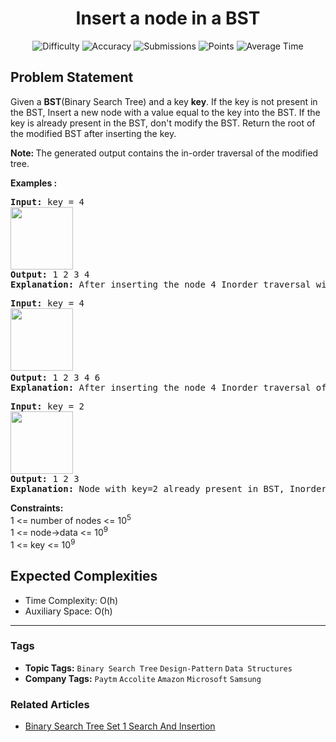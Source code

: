 <h1 align="center">Insert a node in a BST</h1>

<p align="center">
  <img alt="Difficulty" title="Difficulty" src="https://custom-icon-badges.demolab.com/badge/Difficulty: Easy-1F222E?style=for-the-badge&logoColor=white&logo=fire"/>
  <img alt="Accuracy" title="Accuracy" src="https://custom-icon-badges.demolab.com/badge/Accuracy: 47.15%25-1F222E?style=for-the-badge&logoColor=white&logo=target"/>
  <img alt="Submissions" title="Submissions" src="https://custom-icon-badges.demolab.com/badge/Submissions: 173K+-1F222E?style=for-the-badge&logoColor=white&logo=repo"/>
  <img alt="Points" title="Points" src="https://custom-icon-badges.demolab.com/badge/Points: 2-1F222E?style=for-the-badge&logoColor=white&logo=award"/>
  <img alt="Average Time" title="Average Time" src="https://custom-icon-badges.demolab.com/badge/Average%20Time: 15m-1F222E?style=for-the-badge&logoColor=white&logo=clock"/>
</p>

## Problem Statement

Given a <b>BST</b>(Binary Search Tree) and a key <b>key</b>. If the key is not present in the BST, Insert a new node with a value equal to the key into the BST. If the key is already present in the BST, don't modify the BST. Return the root of the modified BST after inserting the key. 

<b>Note: </b>The generated output contains the in-order traversal of the modified tree.

<b>Examples :</b>

<pre><b>Input: </b>key = 4
<img src="https://media.geeksforgeeks.org/img-practice/prod/addEditProblem/700216/Web/Other/blobid0_1749203692.webp" alt="" title="" height="100"/><br><b>Output: </b>1 2 3 4<b>
Explanation: </b>After inserting the node 4 Inorder traversal will be 1 2 3 4.
</pre>

<pre><b>Input: </b>key = 4<br><img src="https://media.geeksforgeeks.org/img-practice/prod/addEditProblem/700216/Web/Other/blobid1_1749203742.webp" alt="" title="" height="100"/> <br><b>Output: </b>1 2 3 4 6<b>
Explanation: </b>After inserting the node 4 Inorder traversal of the above tree will be 1 2 3 4 6.<br></pre>

<pre><b>Input: </b>key = 2
<b><img src="https://media.geeksforgeeks.org/img-practice/prod/addEditProblem/700216/Web/Other/blobid2_1749203789.webp" alt="" title="" height="100"/><br>Output: </b>1 2 3 <b>
Explanation:</b> Node with key=2 already present in BST, Inorder traversal will be 1 2 3.</pre>

<b>Constraints:</b><br>1 <= number of nodes <= 10<sup>5<br></sup>1 <= node->data <= 10<sup>9</sup><br>1 <= key <= 10<sup>9</sup>

## Expected Complexities
- Time Complexity: O(h)
- Auxiliary Space: O(h)

<hr>

### Tags
- **Topic Tags:** `Binary Search Tree` `Design-Pattern` `Data Structures`
- **Company Tags:** `Paytm` `Accolite` `Amazon` `Microsoft` `Samsung`

### Related Articles
- [Binary Search Tree Set 1 Search And Insertion](https://www.geeksforgeeks.org/binary-search-tree-set-1-search-and-insertion/)
